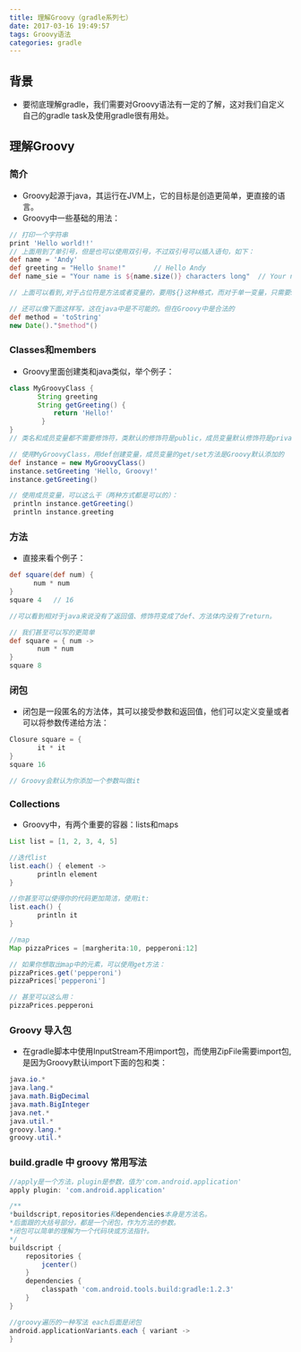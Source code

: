 ```yaml
---
title: 理解Groovy（gradle系列七）
date: 2017-03-16 19:49:57
tags: Groovy语法
categories: gradle
---
```

## 背景
- 要彻底理解gradle，我们需要对Groovy语法有一定的了解，这对我们自定义自己的gradle task及使用gradle很有用处。


## 理解Groovy
### 简介
- Groovy起源于java，其运行在JVM上，它的目标是创造更简单，更直接的语言。
- Groovy中一些基础的用法：

``` groovy
// 打印一个字符串
print 'Hello world!!'
// 上面用到了单引号，但是也可以使用双引号，不过双引号可以插入语句，如下：
def name = 'Andy'
def greeting = "Hello $name!"       // Hello Andy
def name_sie = "Your name is ${name.size()} characters long"  // Your name is 4 characters long

// 上面可以看到,对于占位符是方法或者变量的，要用${}这种格式，而对于单一变量，只需要$就可以了。

// 还可以像下面这样写，这在java中是不可能的。但在Groovy中是合法的
def method = 'toString'
new Date()."$method"()

```

### Classes和members
- Groovy里面创建类和java类似，举个例子：

``` Groovy
class MyGroovyClass {
       String greeting
       String getGreeting() {
           return 'Hello!'
        }
}
// 类名和成员变量都不需要修饰符，类默认的修饰符是public，成员变量默认修饰符是private

// 使用MyGroovyClass，用def创建变量，成员变量的get/set方法是Groovy默认添加的
def instance = new MyGroovyClass()
instance.setGreeting 'Hello, Groovy!'
instance.getGreeting()

// 使用成员变量，可以这么干（两种方式都是可以的）：
 println instance.getGreeting()
 println instance.greeting
```
### 方法
- 直接来看个例子：

``` groovy
def square(def num) {
      num * num
}
square 4   // 16

//可以看到相对于java来说没有了返回值、修饰符变成了def、方法体内没有了return。

// 我们甚至可以写的更简单
def square = { num ->
       num * num
}
square 8

```

### 闭包
- 闭包是一段匿名的方法体，其可以接受参数和返回值，他们可以定义变量或者可以将参数传递给方法：

``` groovy
Closure square = {
       it * it
}
square 16

// Groovy会默认为你添加一个参数叫做it
```

### Collections
- Groovy中，有两个重要的容器：lists和maps

``` groovy
List list = [1, 2, 3, 4, 5]

//迭代list
list.each() { element ->
       println element
}

//你甚至可以使得你的代码更加简洁，使用it:
list.each() {
       println it
}
```

``` groovy
//map
Map pizzaPrices = [margherita:10, pepperoni:12]

// 如果你想取出map中的元素，可以使用get方法：
pizzaPrices.get('pepperoni')
pizzaPrices['pepperoni']

// 甚至可以这么用：
pizzaPrices.pepperoni

```

### Groovy 导入包
- 在gradle脚本中使用InputStream不用import包，而使用ZipFile需要import包,是因为Groovy默认import下面的包和类：

``` java
java.io.*
java.lang.*
java.math.BigDecimal
java.math.BigInteger
java.net.*
java.util.*
groovy.lang.*
groovy.util.*
```

### build.gradle 中 groovy 常用写法

``` groovy
//apply是一个方法，plugin是参数，值为'com.android.application'
apply plugin: 'com.android.application'

/**
*buildscript,repositories和dependencies本身是方法名。
*后面跟的大括号部分，都是一个闭包，作为方法的参数。
*闭包可以简单的理解为一个代码块或方法指针。
*/
buildscript {
    repositories {
        jcenter()
    }
    dependencies {
        classpath 'com.android.tools.build:gradle:1.2.3'
    }
}

//groovy遍历的一种写法 each后面是闭包
android.applicationVariants.each { variant ->
}
```
